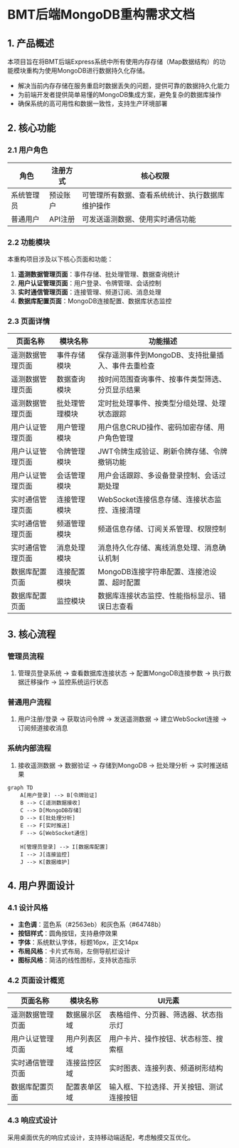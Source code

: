 # BMT后端MongoDB重构需求文档

## 1. 产品概述

本项目旨在将BMT后端Express系统中所有使用内存存储（Map数据结构）的功能模块重构为使用MongoDB进行数据持久化存储。

- 解决当前内存存储在服务重启时数据丢失的问题，提供可靠的数据持久化能力
- 为前端开发者提供简单易懂的MongoDB集成方案，避免复杂的数据库操作
- 确保系统的高可用性和数据一致性，支持生产环境部署

## 2. 核心功能

### 2.1 用户角色

| 角色 | 注册方式 | 核心权限 |
|------|----------|----------|
| 系统管理员 | 预设账户 | 可管理所有数据、查看系统统计、执行数据库维护操作 |
| 普通用户 | API注册 | 可发送遥测数据、使用实时通信功能 |

### 2.2 功能模块

本重构项目涉及以下核心页面和功能：

1. **遥测数据管理页面**：事件存储、批处理管理、数据查询统计
2. **用户认证管理页面**：用户登录、令牌管理、会话控制
3. **实时通信管理页面**：连接管理、频道订阅、消息处理
4. **数据库配置页面**：MongoDB连接配置、数据库状态监控

### 2.3 页面详情

| 页面名称 | 模块名称 | 功能描述 |
|----------|----------|----------|
| 遥测数据管理页面 | 事件存储模块 | 保存遥测事件到MongoDB、支持批量插入、事件去重检查 |
| 遥测数据管理页面 | 数据查询模块 | 按时间范围查询事件、按事件类型筛选、分页显示结果 |
| 遥测数据管理页面 | 批处理管理模块 | 定时批处理事件、按类型分组处理、处理状态跟踪 |
| 用户认证管理页面 | 用户管理模块 | 用户信息CRUD操作、密码加密存储、用户角色管理 |
| 用户认证管理页面 | 令牌管理模块 | JWT令牌生成验证、刷新令牌存储、令牌撤销功能 |
| 用户认证管理页面 | 会话管理模块 | 用户会话跟踪、多设备登录控制、会话过期处理 |
| 实时通信管理页面 | 连接管理模块 | WebSocket连接信息存储、连接状态监控、连接清理 |
| 实时通信管理页面 | 频道管理模块 | 频道信息存储、订阅关系管理、权限控制 |
| 实时通信管理页面 | 消息处理模块 | 消息持久化存储、离线消息处理、消息确认机制 |
| 数据库配置页面 | 连接配置模块 | MongoDB连接字符串配置、连接池设置、超时配置 |
| 数据库配置页面 | 监控模块 | 数据库连接状态监控、性能指标显示、错误日志查看 |

## 3. 核心流程

### 管理员流程
1. 管理员登录系统 → 查看数据库连接状态 → 配置MongoDB连接参数 → 执行数据迁移操作 → 监控系统运行状态

### 普通用户流程
1. 用户注册/登录 → 获取访问令牌 → 发送遥测数据 → 建立WebSocket连接 → 订阅频道接收消息

### 系统内部流程
1. 接收遥测数据 → 数据验证 → 存储到MongoDB → 批处理分析 → 实时推送结果

```mermaid
graph TD
    A[用户登录] --> B[令牌验证]
    B --> C[遥测数据接收]
    C --> D[MongoDB存储]
    D --> E[批处理分析]
    E --> F[实时推送]
    F --> G[WebSocket通信]
    
    H[管理员登录] --> I[数据库配置]
    I --> J[连接监控]
    J --> K[数据维护]
```

## 4. 用户界面设计

### 4.1 设计风格

- **主色调**：蓝色系（#2563eb）和灰色系（#64748b）
- **按钮样式**：圆角按钮，支持悬停效果
- **字体**：系统默认字体，标题16px，正文14px
- **布局风格**：卡片式布局，左侧导航栏设计
- **图标风格**：简洁的线性图标，支持状态指示

### 4.2 页面设计概览

| 页面名称 | 模块名称 | UI元素 |
|----------|----------|--------|
| 遥测数据管理页面 | 数据展示区域 | 表格组件、分页器、筛选器、状态指示灯 |
| 用户认证管理页面 | 用户列表区域 | 用户卡片、操作按钮、状态标签、搜索框 |
| 实时通信管理页面 | 连接监控区域 | 实时图表、连接列表、频道树形结构 |
| 数据库配置页面 | 配置表单区域 | 输入框、下拉选择、开关按钮、测试连接按钮 |

### 4.3 响应式设计

采用桌面优先的响应式设计，支持移动端适配，考虑触摸交互优化。